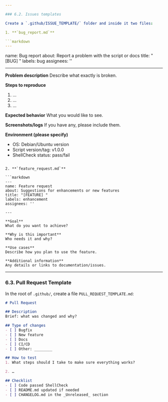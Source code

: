 ```yaml
---

### 6.2. Issues templates

Create a `.github/ISSUE_TEMPLATE/` folder and inside it two files:

1. **`bug_report.md`**

```markdown
---
```

name: Bug report
about: Report a problem with the script or docs
title: "[BUG] "
labels: bug
assignees: ''

---

**Problem description**
Describe what exactly is broken.

**Steps to reproduce**
1. …
2. …
3. …

**Expected behavior**
What you would like to see.

**Screenshots/logs**
If you have any, please include them.

**Environment (please specify)**
- OS: Debian/Ubuntu version
- Script version/tag: v1.0.0
- ShellCheck status: pass/fail
```

2. **`feature_request.md`**

```markdown
---
name: Feature request
about: Suggestions for enhancements or new features
title: "[FEATURE] "
labels: enhancement
assignees: ''

---

**Goal**
What do you want to achieve?

**Why is this important**
Who needs it and why?

**Use cases**
Describe how you plan to use the feature.

**Additional information**
Any details or links to documentation/issues.
```

---

### 6.3. Pull Request Template

In the root of `.github/`, create a file `PULL_REQUEST_TEMPLATE.md`:

```markdown
# Pull Request

## Description
Brief: what was changed and why?

## Type of changes
- [ ] Bugfix
- [ ] New feature
- [ ] Docs
- [ ] CI/CD
- [ ] Other: ________

## How to test
1. What steps should I take to make sure everything works?

2. …

## Checklist
- [ ] Code passed ShellCheck
- [ ] README.md updated if needed
- [ ] CHANGELOG.md in the _Unreleased_ section
